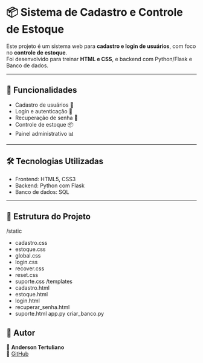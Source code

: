 # 📦 Sistema de Cadastro e Controle de Estoque


Este projeto é um sistema web para **cadastro e login de usuários**, com foco no **controle de estoque**.  
Foi desenvolvido para treinar **HTML e CSS**, e backend com Python/Flask e Banco de dados.

---

## 🚀 Funcionalidades
- Cadastro de usuários 👤
- Login e autenticação 🔑
- Recuperação de senha 📧
- Controle de estoque 📦
- Painel administrativo 📊

---

## 🛠️ Tecnologias Utilizadas
- Frontend: HTML5, CSS3
- Backend: Python com Flask
- Banco de dados: SQL

---

## 📂 Estrutura do Projeto
/static
  - cadastro.css
  - estoque.css
  - global.css
  - login.css
  - recover.css
  - reset.css
  - suporte.css
/templates
  - cadastro.html
  - estoque.html
  - login.html
  - recuperar_senha.html
  - suporte.html
app.py
criar_banco.py


## 📌 Autor
👤 **Anderson Tertuliano**  
🔗 [GitHub](https://github.com/Anderson-tertuliano-dev)  


